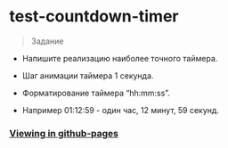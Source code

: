 # test-countdown-timer

> Задание

+ Напишите реализацию наиболее точного таймера.

+ Шаг анимации таймера 1 секунда.

+ Форматирование таймера “hh:mm:ss”.

+ Например 01:12:59 - один час, 12 минут, 59 секунд.

### [Viewing in github-pages](https://SergeyGramakov.github.io/Quiz/)
